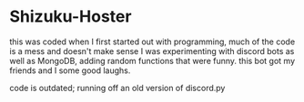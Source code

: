 # Shizuku-Hoster
this was coded when I first started out with programming, much of the code is a mess and doesn't make sense
I was experimenting with discord bots as well as MongoDB, adding random functions that were funny.
this bot got my friends and I some good laughs. 


code is outdated; running off an old version of discord.py
